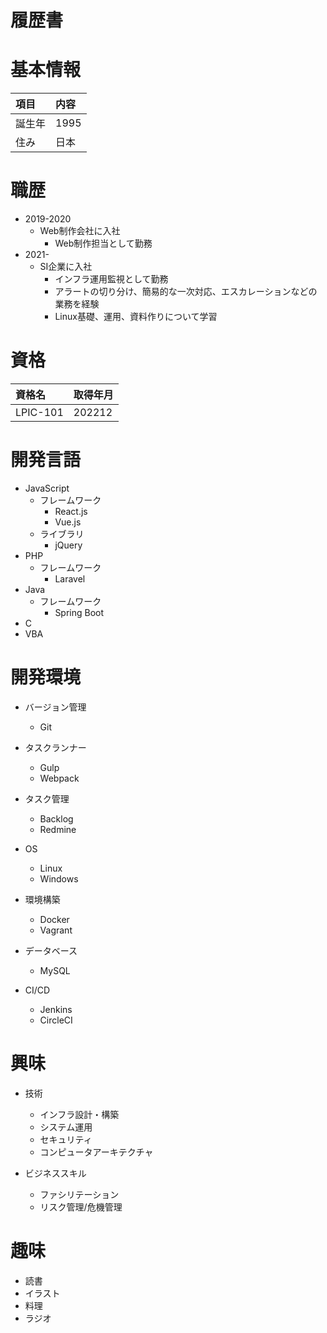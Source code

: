 # 履歴書

# 基本情報
|項目|内容|
|:---|:---|
|誕生年|1995|
|住み|日本|

# 職歴
* 2019-2020
	* Web制作会社に入社
		* Web制作担当として勤務
* 2021-
	* SI企業に入社
		* インフラ運用監視として勤務
		* アラートの切り分け、簡易的な一次対応、エスカレーションなどの業務を経験
		* Linux基礎、運用、資料作りについて学習

# 資格
|資格名|取得年月|
|:---|:---|
|LPIC-101|202212|

# 開発言語
* JavaScript
	* フレームワーク
		* React.js
		* Vue.js
	* ライブラリ
		* jQuery
* PHP
	* フレームワーク
		* Laravel
* Java
	* フレームワーク
		* Spring Boot
* C
* VBA

# 開発環境
* バージョン管理
	* Git

* タスクランナー
	* Gulp
	* Webpack

* タスク管理
	* Backlog
	* Redmine

* OS
	* Linux
	* Windows

* 環境構築
	* Docker
	* Vagrant

* データベース
	* MySQL

* CI/CD
	* Jenkins
	* CircleCI

# 興味
* 技術
	* インフラ設計・構築
	* システム運用
	* セキュリティ
	* コンピュータアーキテクチャ

* ビジネススキル
	* ファシリテーション
	* リスク管理/危機管理

# 趣味
* 読書
* イラスト
* 料理
* ラジオ